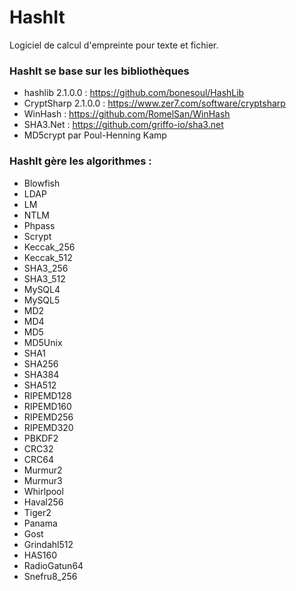 # HashIt
Logiciel de calcul d'empreinte pour texte et fichier.

### HashIt se base sur les bibliothèques
- hashlib 2.1.0.0 : https://github.com/bonesoul/HashLib
- CryptSharp 2.1.0.0 : https://www.zer7.com/software/cryptsharp
- WinHash : https://github.com/RomelSan/WinHash
- SHA3.Net : https://github.com/griffo-io/sha3.net
- MD5crypt par Poul-Henning Kamp


### HashIt gère les algorithmes :

- Blowfish
- LDAP
- LM
- NTLM
- Phpass
- Scrypt
- Keccak_256
- Keccak_512
- SHA3_256
- SHA3_512
- MySQL4
- MySQL5
- MD2
- MD4
- MD5
- MD5Unix
- SHA1
- SHA256
- SHA384
- SHA512
- RIPEMD128
- RIPEMD160
- RIPEMD256
- RIPEMD320
- PBKDF2
- CRC32
- CRC64
- Murmur2
- Murmur3
- Whirlpool
- Haval256
- Tiger2
- Panama
- Gost
- Grindahl512
- HAS160
- RadioGatun64
- Snefru8_256
